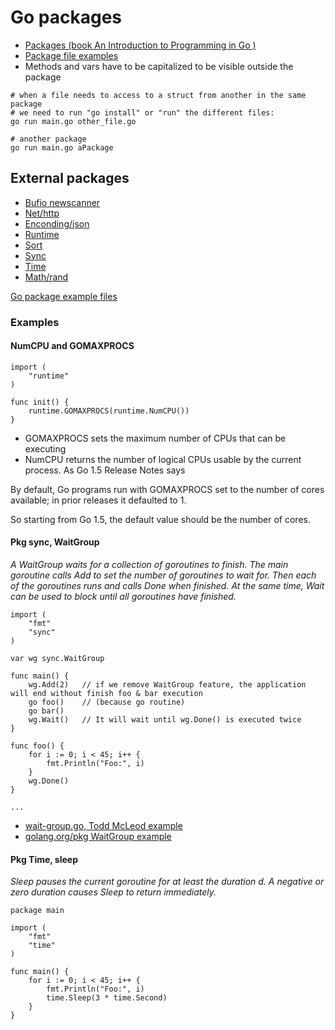 # Go packages

- [Packages (book An Introduction to Programming in Go )](https://www.golang-book.com/books/intro/11)
- [Package file examples](../src/02-package)
- Methods and vars have to be capitalized to be visible outside the package


```
# when a file needs to access to a struct from another in the same package 
# we need to run "go install" or "run" the different files:
go run main.go other_file.go

# another package
go run main.go aPackage
```

## External packages
- [Bufio newscanner](https://golang.org/pkg/bufio)
- [Net/http](https://golang.org/pkg/net/http/) 
- [Enconding/json](https://godoc.org/encoding/json)  
- [Runtime](https://golang.org/pkg/runtime/)
- [Sort](https://golang.org/pkg/sort/)
- [Sync](https://golang.org/pkg/sync/)
- [Time](https://golang.org/pkg/time/)
- [Math/rand](https://golang.org/pkg/math/rand/)

[Go package example files](../src/08-external-packages/)

### Examples

#### NumCPU and GOMAXPROCS
```
import (
	"runtime"
)

func init() {
	runtime.GOMAXPROCS(runtime.NumCPU())
}
```
- GOMAXPROCS sets the maximum number of CPUs that can be executing  
- NumCPU returns the number of logical CPUs usable by the current process.
As Go 1.5 Release Notes says

By default, Go programs run with GOMAXPROCS set to the number of cores available; in prior releases it defaulted to 1.

So starting from Go 1.5, the default value should be the number of cores.

#### Pkg sync, WaitGroup
*A WaitGroup waits for a collection of goroutines to finish. The main goroutine calls Add to set the number of goroutines to wait for. Then each of the goroutines runs and calls Done when finished. At the same time, Wait can be used to block until all goroutines have finished.*

```
import (
    "fmt"
    "sync"
)

var wg sync.WaitGroup

func main() {
    wg.Add(2)   // if we remove WaitGroup feature, the application will end without finish foo & bar execution
    go foo()    // (because go routine)
    go bar()
    wg.Wait()   // It will wait until wg.Done() is executed twice
}

func foo() {
    for i := 0; i < 45; i++ {
        fmt.Println("Foo:", i)
    }
    wg.Done()
}

...
```
- [wait-group.go, Todd McLeod example](../src/08-external-packages/wait-group.go)
- [golang.org/pkg WaitGroup example](https://golang.org/pkg/sync/#example_WaitGroup)

#### Pkg Time, sleep

*Sleep pauses the current goroutine for at least the duration d. A negative or zero duration causes Sleep to return immediately.*

```
package main

import (
	"fmt"
	"time"
)

func main() {
	for i := 0; i < 45; i++ {
		fmt.Println("Foo:", i)
		time.Sleep(3 * time.Second)
	}
}	
```

